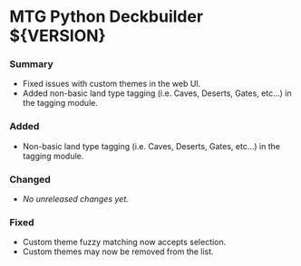 # MTG Python Deckbuilder ${VERSION}

### Summary
- Fixed issues with custom themes in the web UI.
- Added non-basic land type tagging (i.e. Caves, Deserts, Gates, etc...) in the tagging module.

### Added
- Non-basic land type tagging (i.e. Caves, Deserts, Gates, etc...) in the tagging module.

### Changed
- _No unreleased changes yet._

### Fixed
- Custom theme fuzzy matching now accepts selection.
- Custom themes may now be removed from the list.
